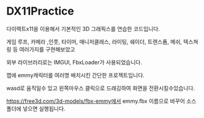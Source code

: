 # DX11Practice

다이렉트x11을 이용해서 기본적인 3D 그래픽스를 연습한 코드입니다.

게임 루프, 카메라 ,인풋, 타이머, 매니저클래스, 라이팅, 쉐이더, 트랜스폼, 메쉬, 텍스쳐링 등 여러가지를 구현해보았고

외부 라이브러리로는 IMGUI, FbxLoader가 사용되었습니다.

맵에 emmy캐릭터를 여러명 배치시킨 간단한 프로젝트입니다.

wasd로 움직일수 있고 왼쪽마우스 클릭으로 드래깅하여 화면을 전환시킬수있습니다.

https://free3d.com/3d-models/fbx-emmy에서 emmy.fbx 이름으로 바꾸어 소스폴더에 넣으면 실행됩니다.
